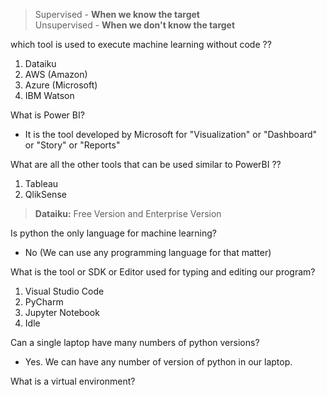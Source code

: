 > Supervised - **When we know the target**\
> Unsupervised - **When we don't know the target**

which tool is used to execute machine learning without code ??
1. Dataiku
2. AWS (Amazon)
3. Azure (Microsoft)
4. IBM Watson

What is Power BI?
- It is the tool developed by Microsoft for "Visualization" or
"Dashboard" or "Story" or "Reports"

What are all the other tools that can be used similar to PowerBI ??
1. Tableau
2. QlikSense

> **Dataiku:** Free Version and Enterprise Version

Is python the only language for machine learning?
- No (We can use any programming language for that matter)

What is the tool or SDK or Editor used for typing and editing our program?
1. Visual Studio Code
2. PyCharm
3. Jupyter Notebook
4. Idle

Can a single laptop have many numbers of python versions?
- Yes. We can have any number of version of python in our laptop.

What is a virtual environment?
